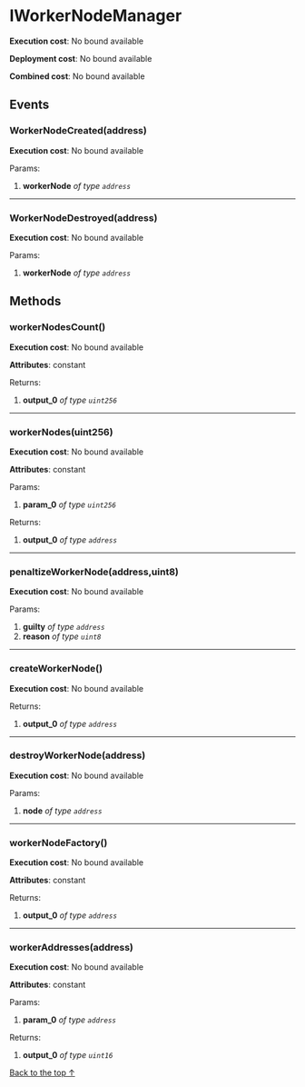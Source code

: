 # IWorkerNodeManager


**Execution cost**: No bound available

**Deployment cost**: No bound available

**Combined cost**: No bound available


## Events
### WorkerNodeCreated(address)


**Execution cost**: No bound available


Params:

1. **workerNode** *of type `address`*

--- 
### WorkerNodeDestroyed(address)


**Execution cost**: No bound available


Params:

1. **workerNode** *of type `address`*


## Methods
### workerNodesCount()


**Execution cost**: No bound available

**Attributes**: constant



Returns:


1. **output_0** *of type `uint256`*

--- 
### workerNodes(uint256)


**Execution cost**: No bound available

**Attributes**: constant


Params:

1. **param_0** *of type `uint256`*

Returns:


1. **output_0** *of type `address`*

--- 
### penaltizeWorkerNode(address,uint8)


**Execution cost**: No bound available


Params:

1. **guilty** *of type `address`*
2. **reason** *of type `uint8`*


--- 
### createWorkerNode()


**Execution cost**: No bound available



Returns:


1. **output_0** *of type `address`*

--- 
### destroyWorkerNode(address)


**Execution cost**: No bound available


Params:

1. **node** *of type `address`*


--- 
### workerNodeFactory()


**Execution cost**: No bound available

**Attributes**: constant



Returns:


1. **output_0** *of type `address`*

--- 
### workerAddresses(address)


**Execution cost**: No bound available

**Attributes**: constant


Params:

1. **param_0** *of type `address`*

Returns:


1. **output_0** *of type `uint16`*

[Back to the top ↑](#iworkernodemanager)
